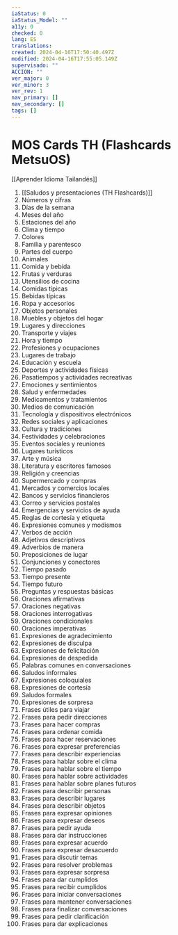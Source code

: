 ```yaml
---
iaStatus: 0
iaStatus_Model: ""
a11y: 0
checked: 0
lang: ES
translations: 
created: 2024-04-16T17:50:40.497Z
modified: 2024-04-16T17:55:05.149Z
supervisado: ""
ACCION: ""
ver_major: 0
ver_minor: 3
ver_rev: 1
nav_primary: []
nav_secondary: []
tags: []
---
```

# MOS Cards TH (Flashcards MetsuOS)

[[Aprender Idioma Tailandés]]

1. [[Saludos y presentaciones (TH Flashcards)]]
2. Números y cifras
3. Días de la semana
4. Meses del año
5. Estaciones del año
6. Clima y tiempo
7. Colores
8. Familia y parentesco
9. Partes del cuerpo
10. Animales
11. Comida y bebida
12. Frutas y verduras
13. Utensilios de cocina
14. Comidas típicas
15. Bebidas típicas
16. Ropa y accesorios
17. Objetos personales
18. Muebles y objetos del hogar
19. Lugares y direcciones
20. Transporte y viajes
21. Hora y tiempo
22. Profesiones y ocupaciones
23. Lugares de trabajo
24. Educación y escuela
25. Deportes y actividades físicas
26. Pasatiempos y actividades recreativas
27. Emociones y sentimientos
28. Salud y enfermedades
29. Medicamentos y tratamientos
30. Medios de comunicación
31. Tecnología y dispositivos electrónicos
32. Redes sociales y aplicaciones
33. Cultura y tradiciones
34. Festividades y celebraciones
35. Eventos sociales y reuniones
36. Lugares turísticos
37. Arte y música
38. Literatura y escritores famosos
39. Religión y creencias
40. Supermercado y compras
41. Mercados y comercios locales
42. Bancos y servicios financieros
43. Correo y servicios postales
44. Emergencias y servicios de ayuda
45. Reglas de cortesía y etiqueta
46. Expresiones comunes y modismos
47. Verbos de acción
48. Adjetivos descriptivos
49. Adverbios de manera
50. Preposiciones de lugar
51. Conjunciones y conectores
52. Tiempo pasado
53. Tiempo presente
54. Tiempo futuro
55. Preguntas y respuestas básicas
56. Oraciones afirmativas
57. Oraciones negativas
58. Oraciones interrogativas
59. Oraciones condicionales
60. Oraciones imperativas
61. Expresiones de agradecimiento
62. Expresiones de disculpa
63. Expresiones de felicitación
64. Expresiones de despedida
65. Palabras comunes en conversaciones
66. Saludos informales
67. Expresiones coloquiales
68. Expresiones de cortesía
69. Saludos formales
70. Expresiones de sorpresa
71. Frases útiles para viajar
72. Frases para pedir direcciones
73. Frases para hacer compras
74. Frases para ordenar comida
75. Frases para hacer reservaciones
76. Frases para expresar preferencias
77. Frases para describir experiencias
78. Frases para hablar sobre el clima
79. Frases para hablar sobre el tiempo
80. Frases para hablar sobre actividades
81. Frases para hablar sobre planes futuros
82. Frases para describir personas
83. Frases para describir lugares
84. Frases para describir objetos
85. Frases para expresar opiniones
86. Frases para expresar deseos
87. Frases para pedir ayuda
88. Frases para dar instrucciones
89. Frases para expresar acuerdo
90. Frases para expresar desacuerdo
91. Frases para discutir temas
92. Frases para resolver problemas
93. Frases para expresar sorpresa
94. Frases para dar cumplidos
95. Frases para recibir cumplidos
96. Frases para iniciar conversaciones
97. Frases para mantener conversaciones
98. Frases para finalizar conversaciones
99. Frases para pedir clarificación
100. Frases para dar explicaciones
